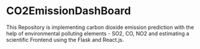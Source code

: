 # CO2EmissionDashBoard
This Repository is implementing carbon dioxide emission prediction with the help of environmental polluting elements - SO2, CO, NO2 and estimating a scientific Frontend using the Flask and React.js.
